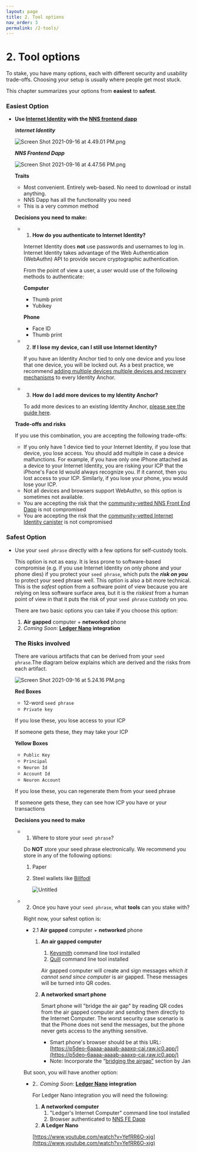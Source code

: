 ```yaml
---
layout: page
title: 2. Tool options
nav_order: 3
permalink: /2-tools/
---
```


# 2. Tool options

To stake, you have many options, each with different security and usability trade-offs. Choosing your setup is usually where people get most stuck. 

This chapter summarizes your options from **easiest** to **safest**.

### Easiest Option

- **Use [Internet Identity](https://medium.com/dfinity/internet-identity-the-end-of-usernames-and-passwords-ff45e4861bf7) with the [NNS frontend dapp](https://nns.ic0.app/)**

    *I**nternet Identity***                                                         

    ![Screen Shot 2021-09-16 at 4.49.01 PM.png](https://s3-us-west-2.amazonaws.com/secure.notion-static.com/62b73380-b2f2-411e-9814-96ca2ec73159/Screen_Shot_2021-09-16_at_4.49.01_PM.png)

    ***NNS Frontend Dapp***

    ![Screen Shot 2021-09-16 at 4.47.56 PM.png](https://s3-us-west-2.amazonaws.com/secure.notion-static.com/e78ad183-bae5-4840-a421-aaa36bdca1b0/Screen_Shot_2021-09-16_at_4.47.56_PM.png)

    **Traits**

    - Most convenient. Entirely web-based. No need to download or install anything.
    - NNS Dapp has all the functionality you need
    - This is a very common method

    **Decisions you need to make:**

    - 1. **How do you authenticate to Internet Identity?**

        Internet Identity does **not** use passwords and usernames to log in. Internet Identity takes advantage of the Web Authentication (WebAuthn) API to provide secure cryptographic authentication.

        From the point of view a user, a user would use of the following methods to authenticate:

        **Computer**

        - Thumb print
        - Yubikey

        **Phone**

        - Face ID
        - Thumb print
    - 2. **If I lose my device, can I still use Internet Identity?**

        If you have an Identity Anchor tied to only one device and you lose that one device, you will be locked out. As a best practice, we recommend [adding multiple devices multiple devices and recovery mechanisms](https://sdk.dfinity.org/docs/ic-identity-guide/auth-how-to.html) to every Identity Anchor.

    - 3. **How do I add more devices to my Identity Anchor?**

        To add more devices to an existing Identity Anchor, [please see the guide here](https://sdk.dfinity.org/docs/ic-identity-guide/auth-how-to.html#_add_a_device).

    **Trade-offs and risks**

    If you use this combination, you are accepting the following trade-offs:

    - If you only have 1 device tied to your Internet Identity, if you lose that device, you lose access. You should add multiple in case a device malfunctions. For example, if you have only one iPhone attached as a device to your Internet Identity, you are risking your ICP that the iPhone's Face Id would always recognize you. If it cannot, then you lost access to your ICP. Similarly, if you lose your phone, you would lose your ICP.
    - Not all devices and browsers support WebAuthn, so this option is sometimes not available.
    - You are accepting the risk that the [community-vetted NNS Front End Dapp](https://github.com/dfinity/nns-dapp) is not compromised
    - You are accepting the risk that the [community-vetted Internet Identity canister](https://medium.com/dfinity/verifying-the-internet-identity-code-a-walkthrough-c1dd7a53f883) is not compromised

### Safest Option

- Use your `seed phrase` directly with a few options for self-custody tools.

    This option is not as easy. It is less prone to software-based compromise (e.g. if you use Internet Identity on only phone and your phone dies) if you protect your `seed phrase`, which puts the ***risk on you*** to protect your seed phrase well. This option is also a bit more technical. This is the *safest* option from a software point of view because you are relying on less software surface area, but it is the *riskiest* from a human point of view in that it puts the risk of your `seed phrase` custody on you.

    There are two basic options you can take if you choose this option:

    1. **Air gapped** computer + **networked** phone
    2. *Coming Soon*: **[Ledger Nano](https://shop.ledger.com/products/ledger-nano-x) integration** 

    ### **The Risks involved**

    There are various artifacts that can be derived from your `seed phrase`.The diagram below explains which are derived and the risks from each artifact.

    ![Screen Shot 2021-09-16 at 5.24.16 PM.png](https://s3-us-west-2.amazonaws.com/secure.notion-static.com/70c37fe4-a9e8-493a-b2c8-a1d3a14b56c4/Screen_Shot_2021-09-16_at_5.24.16_PM.png)

    **Red Boxes**

    - 12-word `seed phrase`
    - `Private key`

    If you lose these, you lose access to your ICP

    If someone gets these, they may take your ICP

    **Yellow Boxes**

    - `Public Key`
    - `Principal`
    - `Neuron Id`
    - `Account Id`
    - `Neuron Account`

    If you lose these, you can regenerate them from your seed phrase

    If someone gets these, they can see how ICP you have or your transactions

    **Decisions you need to make**

    - 1. Where to store your `seed phrase`?

        Do **NOT** store your seed phrase electronically. We recommend you store in any of the following options:

        1. Paper
        2. Steel wallets like [Billfodl](https://privacypros.io/products/the-billfodl/)

            ![Untitled](https://s3-us-west-2.amazonaws.com/secure.notion-static.com/dd62bd08-e247-4af0-8eb7-9b71ed38c6f4/Untitled.png)

    - 2. Once you have your `seed phrase`, what **tools** can you stake with?

        Right now, your safest option is:

        - 2.1 **Air gapped** computer + **networked** phone
            1. **An air gapped computer**
                1. [Keysmith](https://github.com/dfinity/keysmith) command line tool installed
                2. [Quill](https://github.com/dfinity/quill) command line tool installed

                Air gapped computer will create and sign messages w*hich it cannot send since computer* is air gapped. These messages will be turned into QR codes.

            2. **A networked smart phone**

                Smart phone will "bridge the air gap" by reading QR codes from the air gapped computer and sending them directly to the Internet Computer. The worst security case scenario is that the Phone does not send the messages, but the phone never gets access to the anything sensitive.

                - Smart phone's browser should be at this URL: [https://p5deo-6aaaa-aaaab-aaaxq-cai.raw.ic0.app/](https://p5deo-6aaaa-aaaab-aaaxq-cai.raw.ic0.app/)
                - Note: Incorporate the “[bridging the airgap”](https://docs.google.com/document/d/1chBtL7rTEqPeZ4E04-IXMO0ixZZ98bOPSUxzt5TLZSs/edit#heading=h.kvf3xrirsmls) section by Jan

        But soon, you will have another option:

        - 2.. *Coming Soon*: **[Ledger Nano](https://shop.ledger.com/products/ledger-nano-x) integration**

            For Ledger Nano integration you will need the following:

            1. **A networked computer**
                1. "Ledger's Internet Computer" command line tool installed
                2. Browser authenticated to [NNS FE Dapp](https://nns.ic0.app/#/auth) 
            2. **A Ledger Nano**

            [https://www.youtube.com/watch?v=YefRR6O-xjg](https://www.youtube.com/watch?v=YefRR6O-xjg)